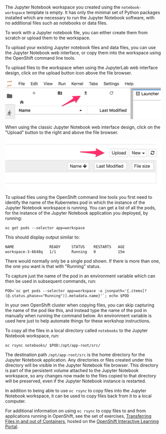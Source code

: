 The Jupyter Notebook workspace you created using the `notebook-workspace` template is empty. It has only the minimal set of Python packages installed which are necessary to run the Jupyter Notebook software, with no additional files such as notebooks or data files.

To work with a Jupyter notebook file, you can either create them from scratch or upload them to the workspace.

To upload your existing Jupyter notebook files and data files, you can use the Jupyter Notebook web interface, or copy them into the workspace using the OpenShift command line tools.

To upload files to the workspace when using the JupyterLab web interface design, click on the upload button icon above the file browser.

![JupyterLab Upload](jupyterlabupload.png)

When using the classic Jupyter Notebook web interface design, click on the "Upload" button to the right and above the file browser.

![Classic Upload](jupyterclassicupload.png)

To upload files using the OpenShift command line tools you first need to identify the name of the Kubernetes pod in which the instance of the Jupyter Notebook workspace is running. You can get a list of all the pods, for the instance of the Jupyter Notebook application you deployed, by running:

```execute
oc get pods --selector app=workspace
```

This should display output similar to:

```
NAME                READY     STATUS    RESTARTS   AGE
workspace-3-6648q   1/1       Running   0          15m
```

There would normally only be a single pod shown. If there is more than one, the one you want is that with "Running" status.

To capture just the name of the pod in an environment variable which can then be used in subsequent commands, run:

```execute
POD=`oc get pods --selector app=workspace -o jsonpath='{.items[?(@.status.phase=="Running")].metadata.name}'`; echo $POD
```

In your own OpenShift cluster when copying files, you can skip capturing the name of the pod like this, and instead type the name of the pod in manually when running the command below. An environment variable is used here just to help automate things for these workshop instructions.

To copy all the files in a local directory called `notebooks` to the Jupyter Notebook workspace, run:

```execute
oc rsync notebooks/ $POD:/opt/app-root/src/
```

The destination path `/opt/app-root/src` is the home directory for the Jupyter Notebook application. Any directories or files created under this directory will be visible in the Jupyter Notebook file browser. This directory is part of the persistent volume attached to the Jupyter Notebook workspace, so any changes now made to the files copied to that directory will be preserved, even if the Jupyter Notebook instance is restarted.

In addition to being able to use `oc rsync` to copy files into the Jupyter Notebook workspace, it can be used to copy files back from it to a local computer.

For additional information on using `oc rsync` to copy files to and from applications running in OpenShift, see the set of exercises, [Transferring Files in and out of Containers](https://learn.openshift.com/introduction/transferring-files/), hosted on the [OpenShift Interactive Learning Portal](https://learn.openshift.com/).
